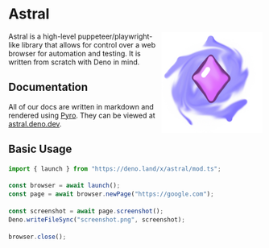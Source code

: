 # Astral

<img src="./docs/static/icon.png" height="200" width="200" align="right"/>

Astral is a high-level puppeteer/playwright-like library that allows for control
over a web browser for automation and testing. It is written from scratch with
Deno in mind.

## Documentation

All of our docs are written in markdown and rendered using
[Pyro](https://pyro.deno.dev). They can be viewed at
[astral.deno.dev](https://astral.deno.dev).

## Basic Usage

```ts
import { launch } from "https://deno.land/x/astral/mod.ts";

const browser = await launch();
const page = await browser.newPage("https://google.com");

const screenshot = await page.screenshot();
Deno.writeFileSync("screenshot.png", screenshot);

browser.close();
```
